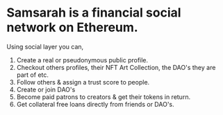 # Samsarah is a financial social network on Ethereum.

Using social layer you can,
1. Create a real or pseudonymous public profile.
2. Checkout others profiles, their NFT Art Collection, the DAO's they are part of etc. 
3. Follow others & assign a trust score to people.
4. Create or join DAO's
5. Become paid patrons to creators & get their tokens in return.
6. Get collateral free loans directly from friends or DAO's.
